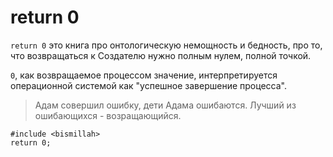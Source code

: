 # return 0

`return 0` это книга про онтологическую немощность и бедность, про то, что возвращаться к Создателю нужно полным нулем, полной точкой.

`0`, как возвращаемое процессом значение, интерпретируется операционной системой как "успешное завершение процесса".

> Адам совершил ошибку, дети Адама ошибаются. Лучший из ошибающихся - возращающийся.

```
#include <bismillah>
return 0;
```
